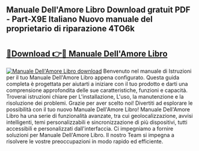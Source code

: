 ## Manuale Dell'Amore Libro Download gratuit PDF - Part-X9E Italiano Nuovo manuale del proprietario di riparazione 4TO6k

# <h2><a href="http://df9zuml.blite.top/?on=Manuale+Dell%27Amore+Libro">🔗Download 👉🔴 Manuale Dell'Amore Libro</a></h2>

[![Manuale Dell'Amore Libro download](https://i.imgur.com/lujVjoI.png)](http://df9zuml.blite.top/?on=Manuale+Dell%27Amore+Libro)
Benvenuto nel manuale di Istruzioni per il tuo Manuale Dell'Amore Libro appena configurato. Questa guida completa è progettata per aiutarti a iniziare con il tuo prodotto e darti una comprensione approfondita delle sue caratteristiche, funzioni e capacità. Troverai istruzioni chiare per L'installazione, L'uso, la manutenzione e la risoluzione dei problemi. Grazie per aver scelto noi! Divertiti ad esplorare le possibilità con il tuo nuovo Manuale Dell'Amore Libro! Manuale Dell'Amore Libro ha una serie di funzionalità avanzate, tra cui geolocalizzazione, avvisi intelligenti, temi personalizzabili e sincronizzazione di più dispositivi, tutti accessibili e personalizzati dall'interfaccia. Ci impegniamo a fornire soluzioni per Manuale Dell'Amore Libro. Il nostro Team si impegna a risolvere le vostre preoccupazioni in modo rapido ed efficiente.
